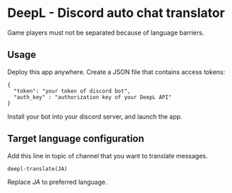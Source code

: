 # DeepL - Discord auto chat translator

Game players must not be separated because of language barriers.

## Usage

Deploy this app anywhere. Create a JSON file that contains access tokens: 

```
{
  "token": "your token of discord bot",
  "auth_key" : "authorization key of your DeepL API"
}
```

Install your bot into your discord server, and launch the app.

## Target language configuration

Add this line in topic of channel that you want to translate messages.

```
deepl-translate(JA)
```

Replace *JA* to preferred language.
